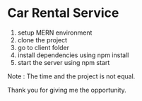 # Car Rental Service

1. setup MERN environment
2. clone the project
3. go to client folder
4. install dependencies using npm install
5. start the server using npm start

Note : The time and the project is not equal.

Thank you for giving me the opportunity.